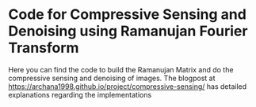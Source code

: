 # Code for Compressive Sensing and Denoising using Ramanujan Fourier Transform


Here you can find the code to build the Ramanujan Matrix and do the compressive sensing and denoising of images.
The blogpost at https://archana1998.github.io/project/compressive-sensing/ has detailed explanations regarding the implementations
